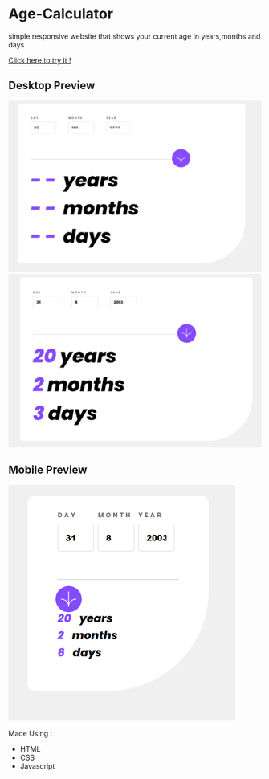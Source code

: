 # Age-Calculator
simple responsive website that shows your current age in years,months and days 

[Click here to try it !](https://mostafafouad0.github.io/Age-Calculator/)


## Desktop Preview
![Demo](assets/images/demo.PNG)
![Demo](assets/images/Capture.PNG)

## Mobile Preview
![Moblie_preview](assets/images/MobilePreview.PNG)


Made Using :
- HTML
- CSS
- Javascript

